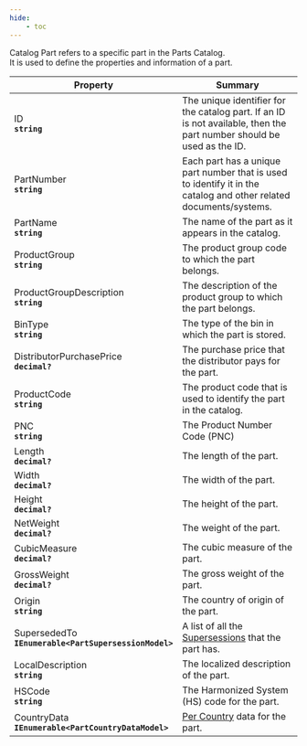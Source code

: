 ```yaml
---
hide:
    - toc
---
```

Catalog Part refers to a specific part in the Parts Catalog.  
 It is used to define the properties and information of a part.

| Property | Summary |
|----------|---------|
| ID <div><strong>``string``</strong></div> | The unique identifier for the catalog part. If an ID is not available, then the part number should be used as the ID. |
| PartNumber <div><strong>``string``</strong></div> | Each part has a unique part number that is used to identify it in the catalog and other related documents/systems. |
| PartName <div><strong>``string``</strong></div> | The name of the part as it appears in the catalog. |
| ProductGroup <div><strong>``string``</strong></div> | The product group code to which the part belongs. |
| ProductGroupDescription <div><strong>``string``</strong></div> | The description of the product group to which the part belongs. |
| BinType <div><strong>``string``</strong></div> | The type of the bin in which the part is stored. |
| DistributorPurchasePrice <div><strong>``decimal?``</strong></div> | The purchase price that the distributor pays for the part. |
| ProductCode <div><strong>``string``</strong></div> | The product code that is used to identify the part in the catalog. |
| PNC <div><strong>``string``</strong></div> | The Product Number Code (PNC) |
| Length <div><strong>``decimal?``</strong></div> | The length of the part. |
| Width <div><strong>``decimal?``</strong></div> | The width of the part. |
| Height <div><strong>``decimal?``</strong></div> | The height of the part. |
| NetWeight <div><strong>``decimal?``</strong></div> | The weight of the part. |
| CubicMeasure <div><strong>``decimal?``</strong></div> | The cubic measure of the part. |
| GrossWeight <div><strong>``decimal?``</strong></div> | The gross weight of the part. |
| Origin <div><strong>``string``</strong></div> | The country of origin of the part. |
| SupersededTo <div><strong>``IEnumerable<PartSupersessionModel>``</strong></div> | A list of all the [Supersessions](/generated/Models/Part/PartSupersessionModel.html) that the part has. |
| LocalDescription <div><strong>``string``</strong></div> | The localized description of the part. |
| HSCode <div><strong>``string``</strong></div> | The Harmonized System (HS) code for the part. |
| CountryData <div><strong>``IEnumerable<PartCountryDataModel>``</strong></div> | [Per Country](/generated/Models/Part/PartCountryDataModel.html) data for the part. |
